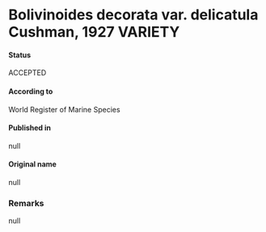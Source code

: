 Bolivinoides decorata var. delicatula Cushman, 1927 VARIETY
=======

#### Status
ACCEPTED

#### According to
World Register of Marine Species

#### Published in
null

#### Original name
null

### Remarks
null